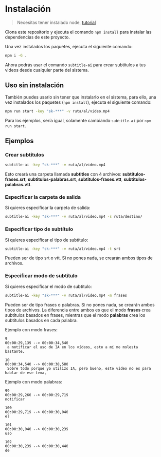 # Instalación

> Necesitas tener instalado node, [tutorial](https://docs.npmjs.com/downloading-and-installing-node-js-and-npm)

Clona este repositorio y ejecuta el comando `npm install` para instalar las dependencias de este proyecto.

Una vez instalados los paquetes, ejecuta el siguiente comando:

```bash
npm i -G .
```

Ahora podrás usar el comando `subtitle-ai` para crear subtítulos a tus videos desde cualquier parte del sistema.

## Uso sin instalación

También puedes usarlo sin tener que instalarlo en el sistema, para ello, una vez instalados los paquetes (`npm install`), ejecuta el siguiente comando:

```bash
npm run start -key "sk-***" -v ruta/al/video.mp4
```

Para los ejemplos, sería igual, solamente cambiando `subtitle-ai` por `npm run start`.

## Ejemplos

### Crear subtítulos

```bash
subtitle-ai -key "sk-***" -v ruta/al/video.mp4
```

Esto creará una carpeta llamada **subtitles** con 4 archivos: **subtitulos-frases.srt**, **subtitulos-palabras.srt**, **subtitulos-frases.vtt**, **subtitulos-palabras.vtt**.

### Especificar la carpeta de salida

Si quieres especificar la carpeta de salida:

```bash
subtitle-ai -key "sk-***" -v ruta/al/video.mp4 -s ruta/destino/
```

### Especificar tipo de subtítulo

Si quieres especificar el tipo de subtítulo:

```bash
subtitle-ai -key "sk-***" -v ruta/al/video.mp4 -t srt
```

Pueden ser de tipo srt o vtt. Si no pones nada, se crearán ambos tipos de archivos.

### Especificar modo de subtítulo

Si quieres especificar el modo de subtítulo:

```bash
subtitle-ai -key "sk-***" -v ruta/al/video.mp4 -m frases
```

Pueden ser de tipo frases o palabras. Si no pones nada, se crearán ambos tipos de archivos.
La diferencia entre ambos es que el modo **frases** crea subtítulos basados en frases, mientras que el modo **palabras** crea los subtítulos basados en cada palabra.

Ejemplo con modo frases:

```text
9
00:00:29,139 --> 00:00:34,540
 a notificar el uso de IA en los vídeos, esto a mí me molesta bastante.

10
00:00:34,540 --> 00:00:38,580
 Sobre todo porque yo utilizo IA, pero bueno, este vídeo no es para hablar de ese tema,
```

Ejemplo con modo palabras:

```text
99
00:00:29,260 --> 00:00:29,719
notificar

100
00:00:29,719 --> 00:00:30,040
el

101
00:00:30,040 --> 00:00:30,239
uso

102
00:00:30,239 --> 00:00:30,440
de
```
